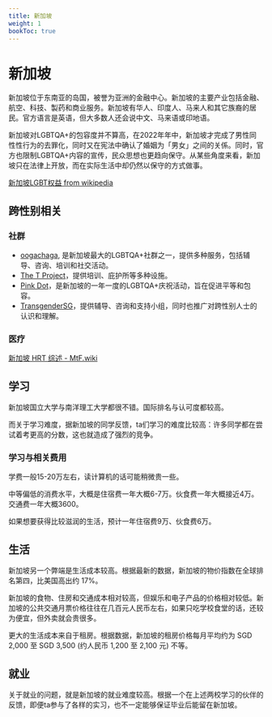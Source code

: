 ```yaml
---
title: 新加坡
weight: 1
bookToc: true
---
```


# 新加坡

新加坡位于东南亚的岛国，被誉为亚洲的金融中心。新加坡的主要产业包括金融、航空、科技、製药和商业服务。新加坡有华人、印度人、马来人和其它族裔的居民。官方语言是英语，但大多数人还会说中文、马来语或印地语。

新加坡对LGBTQA+的包容度并不算高，在2022年年中，新加坡才完成了男性同性性行为的去罪化，同时又在宪法中确认了婚姻为「男女」之间的关係。同时，官方也限制LGBTQA+内容的宣传，民众思想也更趋向保守。从某些角度来看，新加坡只在法律上开放，而在实际生活中却仍然以保守的方式做事。

[新加坡LGBT权益 from wikipedia](https://zh.wikipedia.org/zh-cn/%E6%96%B0%E5%8A%A0%E5%9D%A1LGBT%E6%9D%83%E7%9B%8A)



## 跨性别相关

### 社群

- [oogachaga](https://oogachaga.com/), 是新加坡最大的LGBTQA+社群之一，提供多种服务，包括辅导、咨询、培训和社交活动。
- [The T Project](https://www.thetprojectsg.org/)，提供培训、庇护所等多种设施。
- [Pink Dot](https://pinkdot.sg/)，是新加坡的一年一度的LGBTQA+庆祝活动，旨在促进平等和包容。
- [TransgenderSG](https://transgendersg.com/)，提供辅导、咨询和支持小组，同时也推广对跨性别人士的认识和理解。


### 医疗

[新加坡 HRT 综述 - MtF.wiki](https://mtf.wiki/zh-cn/docs/hrt/singapore/overview/)






## 学习

新加坡国立大学与南洋理工大学都很不错。国际排名与认可度都较高。

而关于学习难度，据新加坡的同学反馈，ta们学习的难度比较高：许多同学都在尝试着考更高的分数，这也就造成了强烈的竞争。

### 学习与相关费用

学费一般15-20万左右，读计算机的话可能稍微贵一些。

中等偏低的消费水平，大概是住宿费一年大概6-7万。伙食费一年大概接近4万。交通费一年大概3600。

如果想要获得比较滋润的生活，预计一年住宿费9万、伙食费6万。

## 生活

新加坡另一个弊端是生活成本较高。根据最新的数据，新加坡的物价指数在全球排名第四，比美国高出约 17%。

新加坡的食物、住房和交通成本相对较高，但娱乐和电子产品的价格相对较低。新加坡的公共交通月票价格往往在几百元人民币左右，如果只吃学校食堂的话，还较为便宜，但外卖就会贵很多。

更大的生活成本来自于租房。根据数据，新加坡的租房价格每月平均约为 SGD 2,000 至 SGD 3,500 (约人民币 1,200 至 2,100 元) 不等。

## 就业

关于就业的问题，就是新加坡的就业难度较高。根据一个在上述两校学习的伙伴的反馈，即便ta参与了各样的实习，也不一定能够保证毕业后能留在新加坡。

